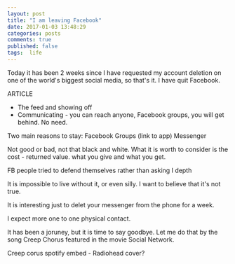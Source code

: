 ```yaml
---
layout: post
title: "I am leaving Facebook"
date: 2017-01-03 13:48:29
categories: posts
comments: true
published: false
tags:  life
---
```


Today it has been 2 weeks since I have requested my account deletion on one of the world's biggest social media, so that's it. I have quit Facebook.

ARTICLE

 - The feed and showing off
 - Communicating - you can reach anyone, Facebook groups, you will get behind. No need.

 Two main reasons to stay:
 Facebook Groups (link to app)
 Messenger

 Not good or bad, not that black and white. What it is worth to consider is the cost - returned value. what you give and what you get.

FB people tried to defend themselves rather than asking I depth

 It is impossible to live without it, or even silly. I want to believe that it's not true. 

It is interesting just to delet your messenger from the phone for a week. 

 I expect more one to one physical contact.

It has been a joruney, but it is time to say goodbye. Let me do that by the song Creep Chorus featured in the movie Social Network.

Creep corus spotify embed - Radiohead cover?

